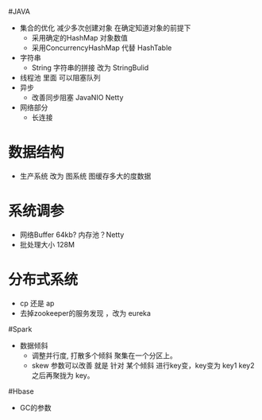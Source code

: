 #JAVA
- 集合的优化  减少多次创建对象 在确定知道对象的前提下
  - 采用确定的HashMap 对象数值
  - 采用ConcurrencyHashMap 代替 HashTable
- 字符串
  - String 字符串的拼接 改为  StringBulid
- 线程池 里面 可以阻塞队列
- 异步
  - 改善同步阻塞 JavaNIO Netty
- 网络部分
  - 长连接
 
# 数据结构
- 生产系统 改为 图系统  图缓存多大的度数据
  
 # 系统调参
- 网络Buffer 64kb? 内存池？Netty
- 批处理大小 128M

# 分布式系统
- cp 还是 ap
- 去掉zookeeper的服务发现 ，改为 eureka

#Spark
- 数据倾斜
  - 调整并行度, 打散多个倾斜 聚集在一个分区上。
  - skew 参数可以改善 就是 针对 某个倾斜 进行key变，key变为 key1 key2 之后再聚拢为 key。

#Hbase
- GC的参数
